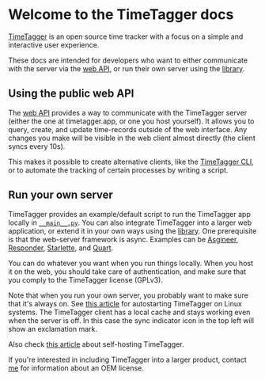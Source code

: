 # Welcome to the TimeTagger docs

[TimeTagger](https://timetagger.app) is an open source time tracker
with a focus on a simple and interactive user experience.

These docs are intended for developers who want to either
communicate with the server via the [web API](webapi.md), or
run their own server using the [library](libapi.md).


## Using the public web API

The [web API](webapi.md) provides a way to communicate with the TimeTagger server
(either the one at timetagger.app, or one you host yourself). It allows you
to query, create, and update time-records outside of the web interface.
Any changes you make will be visible in the web client almost directly (the client syncs every 10s).

This makes it possible to create alternative clients, like the [TimeTagger CLI](https://github.com/almarklein/timetagger_cli),
or to automate the tracking of certain processes by writing a script.


## Run your own server

TimeTagger provides an example/default script to run the TimeTagger app locally
in [`__main__.py`](https://github.com/almarklein/timetagger/blob/main/timetagger/__main__.py).
You can also integrate TimeTagger into a larger web application, or extend
it in your own ways using the [library](libapi.md).
One prerequisite is that the web-server framework is
async. Examples can be [Asgineer](https://github.com/almarklein/asgineer),
[Responder](https://github.com/taoufik07/responder),
[Starlette](https://github.com/encode/starlette), and
[Quart](https://pgjones.gitlab.io/quart/).


You can do whatever you want when you run things locally. When you host it
on the web, you should take care of authentication, and make sure that you
comply to the TimeTagger license (GPLv3).

Note that when you run your own server, you probably want to make sure that it's
always on. See [this article](https://tderflinger.com/en/using-systemd-to-start-a-python-application-with-virtualenv)
for autostarting TimeTagger on Linux systems. The TimeTagger client has a local
cache and stays working even when the server is off. In this case the
sync indicator icon in the top left will show an exclamation mark.

Also check [this article](https://timetagger.app/articles/selfhost/) about self-hosting TimeTagger.

If you're interested in including TimeTagger into a larger product,
contact [me](https://almarklein.org) for information about an OEM license.
